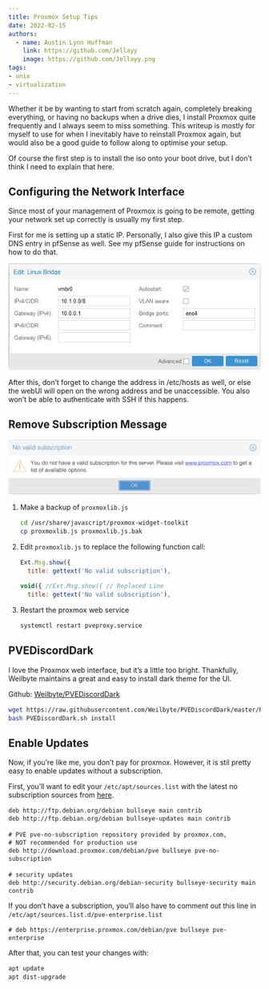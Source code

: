 ```yaml
---
title: Proxmox Setup Tips
date: 2022-02-15
authors:
  - name: Austin Lynn Huffman
    link: https://github.com/Jellayy
    image: https://github.com/Jellayy.png
tags:
- unix
- virtualization
---
```


Whether it be by wanting to start from scratch again, completely breaking everything, or having no backups when a drive dies, I install Proxmox quite frequently and I always seem to miss something. This writeup is mostly for myself to use for when I inevitably have to reinstall Proxmox again, but would also be a good guide to follow along to optimise your setup.

Of course the first step is to install the iso onto your boot drive, but I don’t think I need to explain that here.

## Configuring the Network Interface

Since most of your management of Proxmox is going to be remote, getting your network set up correctly is usually my first step.

First for me is setting up a static IP. Personally, I also give this IP a custom DNS entry in pfSense as well. See my pfSense guide for instructions on how to do that.

![image](static-ip.jpg)

After this, don’t forget to change the address in /etc/hosts as well, or else the webUI will open on the wrong address and be unaccessible. You also won’t be able to authenticate with SSH if this happens.

## Remove Subscription Message

![image](annoying-message.png)

1. Make a backup of `proxmoxlib.js`

    ```sh
    cd /usr/share/javascript/proxmox-widget-toolkit
    cp proxmoxlib.js proxmoxlib.js.bak
    ```

1. Edit `proxmoxlib.js` to replace the following function call:

    ```js
    Ext.Msg.show({
      title: gettext('No valid subscription'),
    ```
    ```js
    void({ //Ext.Msg.show({ // Replaced Line
      title: gettext('No valid subscription'),
    ```

1. Restart the proxmox web service

    ```sh
    systemctl restart pveproxy.service
    ```

## PVEDiscordDark

I love the Proxmox web interface, but it’s a little too bright. Thankfully, Weilbyte maintains a great and easy to install dark theme for the UI.

Github: [Weilbyte/PVEDiscordDark](https://github.com/Weilbyte/PVEDiscordDark)
```sh
wget https://raw.githubusercontent.com/Weilbyte/PVEDiscordDark/master/PVEDiscordDark.sh
bash PVEDiscordDark.sh install
```

## Enable Updates

Now, if you’re like me, you don’t pay for proxmox. However, it is stil pretty easy to enable updates without a subscription.

First, you’ll want to edit your `/etc/apt/sources.list` with the latest no subscription sources from [here](https://pve.proxmox.com/wiki/Package_Repositories).

```
deb http://ftp.debian.org/debian bullseye main contrib
deb http://ftp.debian.org/debian bullseye-updates main contrib

# PVE pve-no-subscription repository provided by proxmox.com,
# NOT recommended for production use
deb http://download.proxmox.com/debian/pve bullseye pve-no-subscription

# security updates
deb http://security.debian.org/debian-security bullseye-security main contrib
```

If you don’t have a subscription, you’ll also have to comment out this line in `/etc/apt/sources.list.d/pve-enterprise.list`

```
# deb https://enterprise.proxmox.com/debian/pve bullseye pve-enterprise
```

After that, you can test your changes with:

```sh
apt update
apt dist-upgrade
```
